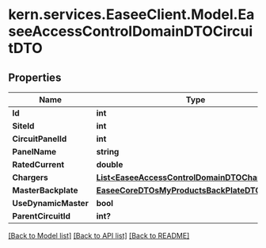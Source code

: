 # kern.services.EaseeClient.Model.EaseeAccessControlDomainDTOCircuitDTO

## Properties

Name | Type | Description | Notes
------------ | ------------- | ------------- | -------------
**Id** | **int** |  | [optional] 
**SiteId** | **int** |  | [optional] 
**CircuitPanelId** | **int** |  | [optional] 
**PanelName** | **string** |  | [optional] 
**RatedCurrent** | **double** |  | [optional] 
**Chargers** | [**List&lt;EaseeAccessControlDomainDTOChargerDTO&gt;**](EaseeAccessControlDomainDTOChargerDTO.md) |  | [optional] 
**MasterBackplate** | [**EaseeCoreDTOsMyProductsBackPlateDTO**](EaseeCoreDTOsMyProductsBackPlateDTO.md) |  | [optional] 
**UseDynamicMaster** | **bool** |  | [optional] 
**ParentCircuitId** | **int?** |  | [optional] 

[[Back to Model list]](../README.md#documentation-for-models) [[Back to API list]](../README.md#documentation-for-api-endpoints) [[Back to README]](../README.md)

